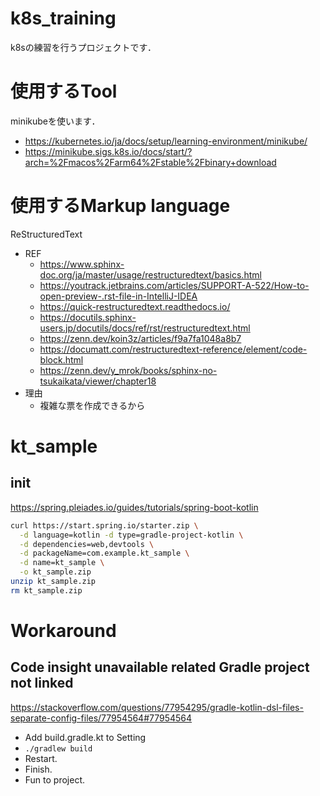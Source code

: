 # k8s_training

k8sの練習を行うプロジェクトです．

# 使用するTool

minikubeを使います．

- https://kubernetes.io/ja/docs/setup/learning-environment/minikube/
- https://minikube.sigs.k8s.io/docs/start/?arch=%2Fmacos%2Farm64%2Fstable%2Fbinary+download

# 使用するMarkup language

ReStructuredText

- REF
    - https://www.sphinx-doc.org/ja/master/usage/restructuredtext/basics.html
    - https://youtrack.jetbrains.com/articles/SUPPORT-A-522/How-to-open-preview-.rst-file-in-IntelliJ-IDEA
    - https://quick-restructuredtext.readthedocs.io/
    - https://docutils.sphinx-users.jp/docutils/docs/ref/rst/restructuredtext.html
    - https://zenn.dev/koin3z/articles/f9a7fa1048a8b7
    - https://documatt.com/restructuredtext-reference/element/code-block.html
    - https://zenn.dev/y_mrok/books/sphinx-no-tsukaikata/viewer/chapter18
- 理由
    - 複雑な票を作成できるから

# kt_sample

## init

https://spring.pleiades.io/guides/tutorials/spring-boot-kotlin

```bash
curl https://start.spring.io/starter.zip \
  -d language=kotlin -d type=gradle-project-kotlin \
  -d dependencies=web,devtools \
  -d packageName=com.example.kt_sample \
  -d name=kt_sample \
  -o kt_sample.zip
unzip kt_sample.zip
rm kt_sample.zip
```

# Workaround

## Code insight unavailable related Gradle project not linked

https://stackoverflow.com/questions/77954295/gradle-kotlin-dsl-files-separate-config-files/77954564#77954564

- Add build.gradle.kt to Setting
- `./gradlew build`
- Restart.
- Finish.
- Fun to project.
